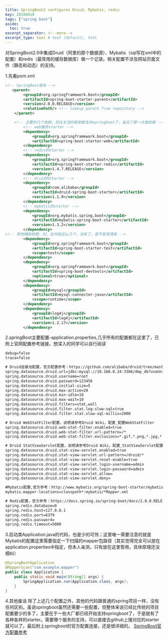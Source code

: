 ```yaml
---
title: SpringBoot2 configures Druid, Mybatis, redis
key: 20180410
tags: ["spring boot"]
aside:
  toc: true
excerpt_separator: <!--more-->
excerpt_type: text # text (default), html
---
```



对SpringBoot2.0中集成Druid（阿里的那个数据源）、Mybatis（sql写在xml中的配置）和redis（最常用的缓存数据库）做一个记录。相关配置不涉及网站页面文件（静态和动态）的支持。
<!--more-->

1.先看pom.xml
```xml
<!-- SpringBoot版本 -->
   <parent>
        <groupId>org.springframework.boot</groupId>
        <artifactId>spring-boot-starter-parent</artifactId>
        <version>2.0.0.RELEASE</version>
        <relativePath/> <!-- lookup parent from repository -->
    </parent>

    <!-- 主要的几个依赖，现在主流的框架都支持springboot了，省去了那一大推依赖 -->
        <!-- web服务starter -->
        <dependency>
            <groupId>org.springframework.boot</groupId>
            <artifactId>spring-boot-starter-web</artifactId>
        </dependency>
        <!-- redis的starter -->
        <dependency>
            <groupId>org.springframework.boot</groupId>
            <artifactId>spring-boot-starter-redis</artifactId>
            <version>1.4.7.RELEASE</version>
        </dependency>
        <!-- druid的starter -->
        <dependency>
            <groupId>com.alibaba</groupId>
            <artifactId>druid-spring-boot-starter</artifactId>
            <version>1.1.9</version>
        </dependency>
        <!-- mybatis的starter -->
        <dependency>
            <groupId>org.mybatis.spring.boot</groupId>
            <artifactId>mybatis-spring-boot-starter</artifactId>
            <version>1.3.2</version>
        </dependency>
<!-- 其他辅助依赖，对，总共就这么几个，没有了，是不是很清爽 -->
        <dependency>
            <groupId>org.springframework.boot</groupId>
            <artifactId>spring-boot-starter-test</artifactId>
            <scope>test</scope>
        </dependency>
        <dependency>
            <groupId>org.springframework.boot</groupId>
            <artifactId>spring-boot-devtools</artifactId>
            <optional>true</optional>
        </dependency>
        <dependency>
            <groupId>mysql</groupId>
            <artifactId>mysql-connector-java</artifactId>
            <scope>runtime</scope>
        </dependency>
        <dependency>
            <groupId>log4j</groupId>
            <artifactId>log4j</artifactId>
            <version>1.2.17</version>
        </dependency>
```

2.springBoot主要配置-application.properties,几乎所有的配置都在这里了，已附上官网配置参考链接，想深入的同学可以自行阅读

```xml
debug=false
trace=false

# Druid连接池配置，官方配置参考：https://github.com/alibaba/druid/tree/master/druid-spring-boot-starter
spring.datasource.druid.url=jdbc:mysql://10.168.0.24:3306/dmp_db?useUnicode=true&characterEncoding=utf8
spring.datasource.druid.username=root
spring.datasource.druid.password=123456
spring.datasource.druid.initial-size=5
spring.datasource.druid.max-active=20
spring.datasource.druid.min-idle=10
spring.datasource.druid.max-wait=10
spring.datasource.druid.filters=stat,wall
spring.datasource.druid.filter.stat.log-slow-sql=true
spring.datasource.druid.filter.stat.slow-sql-millis=2000

# Druid WebStatFilter配置，说明请参考Druid Wiki，配置_配置WebStatFilter
spring.datasource.druid.web-stat-filter.enabled=true
spring.datasource.druid.web-stat-filter.url-pattern=/*
spring.datasource.druid.web-stat-filter.exclusions=*.gif,*.png,*.jpg,*.html,*.js,*.css,*.ico,/druid/*

# Druid StatViewServlet配置，说明请参考Druid Wiki，配置_StatViewServlet配置
spring.datasource.druid.stat-view-servlet.enabled=true
spring.datasource.druid.stat-view-servlet.url-pattern=/druid/*
spring.datasource.druid.stat-view-servlet.reset-enable=true
spring.datasource.druid.stat-view-servlet.login-username=admin
spring.datasource.druid.stat-view-servlet.login-password=admin
spring.datasource.druid.stat-view-servlet.allow=
spring.datasource.druid.stat-view-servlet.deny=

#Mybatis配置,官方参考：http://www.mybatis.org/spring-boot-starter/mybatis-spring-boot-autoconfigure/
mybatis.mapper-locations=classpath*:mybatis/*Mapper.xml

# Redis配置，官方参考：https://docs.spring.io/spring-boot/docs/2.0.0.RELEASE/reference/htmlsingle/#common-application-properties
spring.redis.database=0
spring.redis.host=127.0.0.1
spring.redis.port=6379
spring.redis.password=
spring.redis.timeout=5000

```

3.启动类Application.java的代码，也是少的可怜；这里唯一需要注意的就是Mybatis的配置这里需要指定一下扫描的mapper包路径（其实觉得完全可以放在application.properties中指定，但本人亲测，只有放在这里管用，具体原理还没细纠）

```java
@SpringBootApplication
@MapperScan("com.example.mapper")
public class Application {
    public static void main(String[] args) {
        SpringApplication.run(Application.class, args);
    }
}
```

4.其他废话
除了上述几个配置之外，其他的代码跟普通的spring项目一样，没有任何区别。虽说springboot虽然还需要一些配置，但整体来说已经比传统的项目配置要少的多了，主要在于一些大厂都已经开始支持springboot了，于是就有了各种各样的starter。需要哪个服务的支持，可以直接去github上搜对应的starter就可以了。最后附上springboot的官方配置连接，还是很详细的。
[SpringBoot官方配置参考](https://docs.spring.io/spring-boot/docs/2.0.0.RELEASE/reference/htmlsingle/#common-application-properties)


